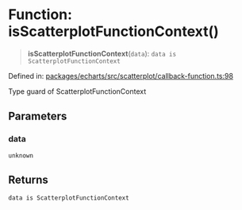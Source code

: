 # Function: isScatterplotFunctionContext()

> **isScatterplotFunctionContext**(`data`): `data is ScatterplotFunctionContext`

Defined in: [packages/echarts/src/scatterplot/callback-function.ts:98](https://github.com/GeoDaCenter/openassistant/blob/0c688d870b87d67f5ae44bc9413af48292a3320a/packages/echarts/src/scatterplot/callback-function.ts#L98)

Type guard of ScatterplotFunctionContext

## Parameters

### data

`unknown`

## Returns

`data is ScatterplotFunctionContext`

